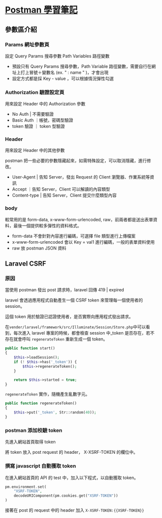 # [Postman 學習筆記](https://tw.alphacamp.co/blog/postman-api-tutorial-for-beginners)

## 參數區介紹

### Params 網址參數頁

設定 Query Params 搜尋參數 Path Variables 路徑變數

- 預設只有 Query Params 搜尋參數，Path Variable 路徑變數，需要自行在網址上打上冒號＋變數名 (ex. " : name " )，才會出現
- 設定方式都是採 Key - value ，可以根據情況彈性勾選

### Authorization 驗證設定頁

用來設定 Header 中的 Authorization 參數

- No Auth | 不需要驗證
- Basic Auth ｜帳號，密碼型驗證
- token 驗證 ｜ token 型驗證

### Header

用來設定 Header 中的其他參數

postman 把一些必要的參數隱藏起來，如需特殊設定，可以取消隱藏，進行修改。

- User-Agent | 告知 Server，發出 Request 的 Client 瀏覽器、作業系統等資訊
- Accept ｜告知 Server，Client 可以解讀的內容類型
- Content-type | 告知 Server，Client 提交什麼類型內容

### body

較常用的是 form-data, x-www-form-urlencoded, raw，前兩者都是送出表單資料，最後一個提供較多彈性的資料格式。

- form-data 不會針對內容進行編碼，可選擇 file 類型進行上傳檔案
- x-www-form-urlencoded 會以 Key = val1 進行編碼，一般的表單資料使用
- raw 放 postman JSON 資料

## Laravel CSRF

### 原因

當使用 postman 發出 post 請求時，laravel 回傳 419 | expired

laravel 會透過應用程式自動產生一個 CSRF token 來管理每一個使用者的 session。

這個 token 用於驗證已認證使用者，是否實際向應用程式發出請求。

在`vender/laravel/framework/src/Illuminate/Session/Store.php`中可以看到，每次進入 laravel 專案的時候，都會檢查 session 中\_token 是否存在，若不存在就會呼叫 `regenerateToken` 重新生成一個 token。

```php
public function start()
{
    $this->loadSession();
    if (! $this->has('_token')) {
        $this->regenerateToken();
    }

    return $this->started = true;
}
```

`regenerateToken` 實作，隨機產生亂數字元。

```php
public function regenerateToken()
{
    $this->put('_token', Str::random(40));
}
```

### postman 添加校驗 token

先進入網站首頁取得 token

將 token 放入 post request 的 header， X-XSRF-TOKEN 的欄位中。

### 撰寫 javascript 自動獲取 token

在進入網站首頁的 API 的 test 中，加入以下程式，以自動獲取 token。

```php
pm.environment.set(
    "XSRF-TOKEN",
    decodeURIComponent(pm.cookies.get("XSRF-TOKEN"))
)
```

接著在 post 的 request 中的 header 加入 `X-XSRF-TOKEN:{{XSRF-TOKEN}}`
